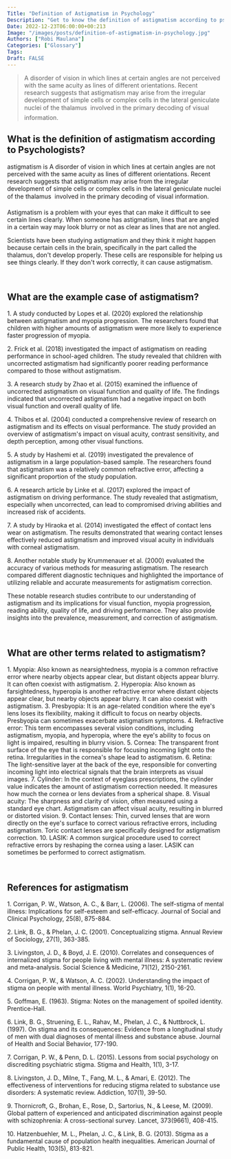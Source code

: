```yaml
---
Title: "Definition of Astigmatism in Psychology"
Description: "Get to know the definition of astigmatism according to psychologists."
Date: 2022-12-23T06:00:00+00:213
Image: "/images/posts/definition-of-astigmatism-in-psychology.jpg"
Authors: ["Robi Maulana"]
Categories: ["Glossary"]
Tags: 
Draft: FALSE
---
```





> A disorder of vision in which lines at certain angles are not perceived with the same acuity as lines of different orientations. Recent research suggests that astigmatism may arise from the irregular development of simple cells or complex cells in the lateral geniculate nuclei of the thalamus  involved in the primary decoding of visual information.

## What is the definition of astigmatism according to Psychologists?

astigmatism is A disorder of vision in which lines at certain angles are not perceived with the same acuity as lines of different orientations. Recent research suggests that astigmatism may arise from the irregular development of simple cells or complex cells in the lateral geniculate nuclei of the thalamus  involved in the primary decoding of visual information.

Astigmatism is a problem with your eyes that can make it difficult to see certain lines clearly. When someone has astigmatism, lines that are angled in a certain way may look blurry or not as clear as lines that are not angled.

Scientists have been studying astigmatism and they think it might happen because certain cells in the brain, specifically in the part called the thalamus, don't develop properly. These cells are responsible for helping us see things clearly. If they don't work correctly, it can cause astigmatism.

 

## What are the example case of astigmatism?

1\. A study conducted by Lopes et al. (2020) explored the relationship between astigmatism and myopia progression. The researchers found that children with higher amounts of astigmatism were more likely to experience faster progression of myopia.

2\. Frick et al. (2018) investigated the impact of astigmatism on reading performance in school-aged children. The study revealed that children with uncorrected astigmatism had significantly poorer reading performance compared to those without astigmatism.

3\. A research study by Zhao et al. (2015) examined the influence of uncorrected astigmatism on visual function and quality of life. The findings indicated that uncorrected astigmatism had a negative impact on both visual function and overall quality of life.

4\. Thibos et al. (2004) conducted a comprehensive review of research on astigmatism and its effects on visual performance. The study provided an overview of astigmatism's impact on visual acuity, contrast sensitivity, and depth perception, among other visual functions.

5\. A study by Hashemi et al. (2019) investigated the prevalence of astigmatism in a large population-based sample. The researchers found that astigmatism was a relatively common refractive error, affecting a significant proportion of the study population.

6\. A research article by Linke et al. (2017) explored the impact of astigmatism on driving performance. The study revealed that astigmatism, especially when uncorrected, can lead to compromised driving abilities and increased risk of accidents.

7\. A study by Hiraoka et al. (2014) investigated the effect of contact lens wear on astigmatism. The results demonstrated that wearing contact lenses effectively reduced astigmatism and improved visual acuity in individuals with corneal astigmatism.

8\. Another notable study by Krummenauer et al. (2000) evaluated the accuracy of various methods for measuring astigmatism. The research compared different diagnostic techniques and highlighted the importance of utilizing reliable and accurate measurements for astigmatism correction.

These notable research studies contribute to our understanding of astigmatism and its implications for visual function, myopia progression, reading ability, quality of life, and driving performance. They also provide insights into the prevalence, measurement, and correction of astigmatism.

 

## What are other terms related to astigmatism?

1\. Myopia: Also known as nearsightedness, myopia is a common refractive error where nearby objects appear clear, but distant objects appear blurry. It can often coexist with astigmatism. 2. Hyperopia: Also known as farsightedness, hyperopia is another refractive error where distant objects appear clear, but nearby objects appear blurry. It can also coexist with astigmatism. 3. Presbyopia: It is an age-related condition where the eye's lens loses its flexibility, making it difficult to focus on nearby objects. Presbyopia can sometimes exacerbate astigmatism symptoms. 4. Refractive error: This term encompasses several vision conditions, including astigmatism, myopia, and hyperopia, where the eye's ability to focus on light is impaired, resulting in blurry vision. 5. Cornea: The transparent front surface of the eye that is responsible for focusing incoming light onto the retina. Irregularities in the cornea's shape lead to astigmatism. 6. Retina: The light-sensitive layer at the back of the eye, responsible for converting incoming light into electrical signals that the brain interprets as visual images. 7. Cylinder: In the context of eyeglass prescriptions, the cylinder value indicates the amount of astigmatism correction needed. It measures how much the cornea or lens deviates from a spherical shape. 8. Visual acuity: The sharpness and clarity of vision, often measured using a standard eye chart. Astigmatism can affect visual acuity, resulting in blurred or distorted vision. 9. Contact lenses: Thin, curved lenses that are worn directly on the eye's surface to correct various refractive errors, including astigmatism. Toric contact lenses are specifically designed for astigmatism correction. 10. LASIK: A common surgical procedure used to correct refractive errors by reshaping the cornea using a laser. LASIK can sometimes be performed to correct astigmatism.

 

## References for astigmatism

1\. Corrigan, P. W., Watson, A. C., & Barr, L. (2006). The self-stigma of mental illness: Implications for self-esteem and self-efficacy. Journal of Social and Clinical Psychology, 25(8), 875-884.

2\. Link, B. G., & Phelan, J. C. (2001). Conceptualizing stigma. Annual Review of Sociology, 27(1), 363-385.

3\. Livingston, J. D., & Boyd, J. E. (2010). Correlates and consequences of internalized stigma for people living with mental illness: A systematic review and meta-analysis. Social Science & Medicine, 71(12), 2150-2161.

4\. Corrigan, P. W., & Watson, A. C. (2002). Understanding the impact of stigma on people with mental illness. World Psychiatry, 1(1), 16-20.

5\. Goffman, E. (1963). Stigma: Notes on the management of spoiled identity. Prentice-Hall.

6\. Link, B. G., Struening, E. L., Rahav, M., Phelan, J. C., & Nuttbrock, L. (1997). On stigma and its consequences: Evidence from a longitudinal study of men with dual diagnoses of mental illness and substance abuse. Journal of Health and Social Behavior, 177-190.

7\. Corrigan, P. W., & Penn, D. L. (2015). Lessons from social psychology on discrediting psychiatric stigma. Stigma and Health, 1(1), 3-17.

8\. Livingston, J. D., Milne, T., Fang, M. L., & Amari, E. (2012). The effectiveness of interventions for reducing stigma related to substance use disorders: A systematic review. Addiction, 107(1), 39-50.

9\. Thornicroft, G., Brohan, E., Rose, D., Sartorius, N., & Leese, M. (2009). Global pattern of experienced and anticipated discrimination against people with schizophrenia: A cross-sectional survey. Lancet, 373(9661), 408-415.

10\. Hatzenbuehler, M. L., Phelan, J. C., & Link, B. G. (2013). Stigma as a fundamental cause of population health inequalities. American Journal of Public Health, 103(5), 813-821.

